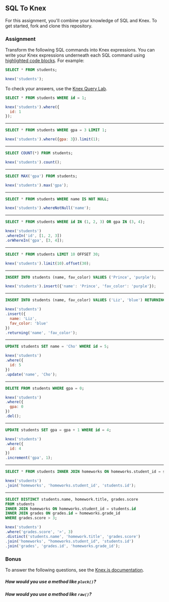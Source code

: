 ## SQL To Knex

For this assignment, you'll combine your knowledge of SQL and Knex. To get started, fork and clone this repository.

### Assignment

Transform the following SQL commands into Knex expressions. You can write your Knex expressions underneath each SQL command using [highlighted code blocks](https://help.github.com/articles/creating-and-highlighting-code-blocks/). For example:

```sql
SELECT * FROM students;
```

```javascript
knex('students');
```

To check your answers, use the [Knex Query Lab](http://michaelavila.com/knex-querylab/).

```sql
SELECT * FROM students WHERE id = 1;
```

``` javascript
knex('students').where({
  id: 1
});
```
---

```sql
SELECT * FROM students WHERE gpa = 3 LIMIT 1;
```
``` javascript
knex('students').where({gpa: 3}).limit(1);
```


---

```sql
SELECT COUNT(*) FROM students;
```

``` javascript
knex('students').count();
```
---

```sql
SELECT MAX('gpa') FROM students;
```

``` javascript
knex('students').max('gpa');
```
---

```sql
SELECT * FROM students WHERE name IS NOT NULL;
```

``` javascript
knex('students').whereNotNull('name');
```
---

```sql
SELECT * FROM students WHERE id IN (1, 2, 3) OR gpa IN (3, 4);
```

``` javascript
knex('students')
.whereIn('id', [1, 2, 3])
.orWhereIn('gpa', [3, 4]);
```
---

```sql
SELECT * FROM students LIMIT 10 OFFSET 30;
```
``` javascript
knex('students').limit(10).offset(30);
```

---

```sql
INSERT INTO students (name, fav_color) VALUES ('Prince', 'purple');
```

``` javascript
knex('students').insert({'name': 'Prince', 'fav_color': 'purple'});
```

---

```sql
INSERT INTO students (name, fav_color) VALUES ('Liz', 'blue') RETURNING *;
```

``` javascript
knex('students')
.insert({
  name: 'Liz',
  fav_color: 'blue'
})
.returning('name', 'fav_color');
```

---

```sql
UPDATE students SET name = 'Cho' WHERE id = 5;
```

``` javascript
knex('students')
.where({
  id: 5
})
.update('name', 'Cho');
```

---

```sql
DELETE FROM students WHERE gpa = 0;
```

``` javascript
knex('students')
.where({
  gpa: 0
})
.del();
```

---

```sql
UPDATE students SET gpa = gpa + 1 WHERE id = 4;
```

``` javascript
knex('students')
.where({
  id: 4
})
.increment('gpa', 1);
```

---

```sql
SELECT * FROM students INNER JOIN homeworks ON homeworks.student_id = students.id;
```

``` javascript
knex('students')
.join('homeworks', 'homeworks.student_id', 'students.id');
```
---

```sql
SELECT DISTINCT students.name, homework.title, grades.score
FROM students
INNER JOIN homeworks ON homeworks.student_id = students.id
INNER JOIN grades ON grades.id = homeworks.grade_id
WHERE grades.score > 3;
```

``` javascript
knex('students')
.where('grades.score', '>', 3)
.distinct('students.name', 'homework.title', 'grades.score')
.join('homeworks', "homeworks.student_id", 'students.id')
.join('grades', 'grades.id', 'homeworks.grade_id');
```

### Bonus

To answer the following questions, see the [Knex.js documentation](http://knexjs.org/).

##### How would you use a method like `pluck()`?


##### How would you use a method like `raw()`?
